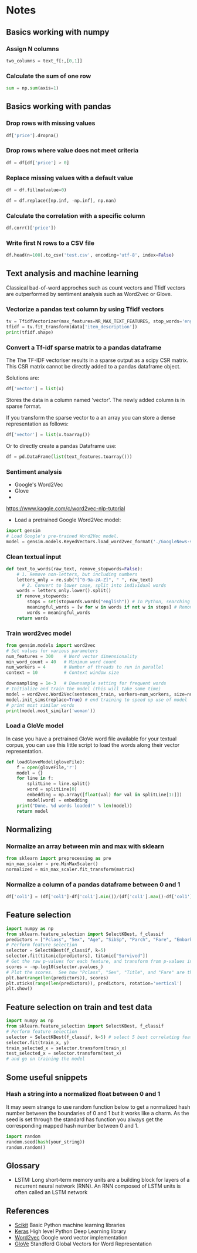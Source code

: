 # Notes

## Basics working with numpy

### Assign N columns 

```python
two_columns = text_f[:,[0,1]]
```

### Calculate the sum of one row
```python
sum = np.sum(axis=1)
```
## Basics working with pandas

### Drop rows with missing values

```python
df['price'].dropna()
```

### Drop rows where value does not meet criteria

```python
df = df[df['price'] > 0]
```

### Replace missing values with a default value

```python
df = df.fillna(value=0)
```
```python
df = df.replace([np.inf, -np.inf], np.nan)
```
### Calculate the correlation with a specific column
```python
df.corr()['price'])
```

### Write first N rows to a CSV file
```python
df.head(n=100).to_csv('test.csv', encoding='utf-8', index=False)
```

## Text analysis and machine learning

Classical bad-of-word approches such as count vectors and Tfidf vectors are outperformed by sentiment analysis such as Word2vec or Glove.

### Vectorize a pandas text column by using Tfidf vectors
```python
tv = TfidfVectorizer(max_features=NR_MAX_TEXT_FEATURES, stop_words='english')
tfidf = tv.fit_transform(data['item_description'])
print(tfidf.shape)
```

### Convert a Tf-idf sparse matrix to a pandas dataframe

The The TF-IDF vectoriser results in a sparse output as a scipy CSR matrix. This CSR matrix cannot be directly added to a pandas dataframe object. 

Solutions are:
```python
df['vector'] = list(x)
```
Stores the data in a column named 'vector'. The newly added column is in sparse format. 

If you transform the sparse vector to a an array you can store a dense representation as follows: 
```python
df['vector'] = list(x.toarray())
```
Or to directly create a pandas Dataframe use:
```python
df = pd.DataFrame(list(text_features.toarray()))
```

### Sentiment analysis

- Google's Word2Vec
- Glove 
- 

https://www.kaggle.com/c/word2vec-nlp-tutorial

- Load a pretrained Google Word2Vec model:
```python
import gensim
# Load Google's pre-trained Word2Vec model.
model = gensim.models.KeyedVectors.load_word2vec_format('./GoogleNews-vectors-negative300.bin', binary=True)
```

### Clean textual input

```python
def text_to_words(raw_text, remove_stopwords=False):
    # 1. Remove non-letters, but including numbers
    letters_only = re.sub("[^0-9a-zA-Z]", " ", raw_text)
	  # 2. Convert to lower case, split into individual words
    words = letters_only.lower().split()
    if remove_stopwords:
        stops = set(stopwords.words("english")) # In Python, searching a set is much faster than searching
        meaningful_words = [w for w in words if not w in stops] # Remove stop words
        words = meaningful_words
    return words 
```

### Train word2vec model

```python
from gensim.models import word2vec
# Set values for various parameters
num_features = 300    # Word vector dimensionality                      
min_word_count = 40   # Minimum word count                        
num_workers = 4       # Number of threads to run in parallel
context = 10          # Context window size                                                                                   sentences_train = [['hello', 'this', 'is', 'a', 'sentence'], ['Second', 'one'],['third', 'sentence']] 

downsampling = 1e-3   # Downsample setting for frequent words
# Initialize and train the model (this will take some time)
model = word2vec.Word2Vec(sentences_train, workers=num_workers, size=num_features, min_count = min_word_count, window = context, sample = downsampling)
model.init_sims(replace=True) # end training to speed up use of model
# print most similar words
print(model.most_similar('woman'))
```

### Load a GloVe model
In case you have a pretrained GloVe word file available for your textual corpus, you can use this little script to load the words along their vector representation.

```python
def loadGloveModel(gloveFile):
    f = open(gloveFile,'r')
    model = {}
    for line in f:
        splitLine = line.split()
        word = splitLine[0]
        embedding = np.array([float(val) for val in splitLine[1:]])
        model[word] = embedding
    print("Done. %d words loaded!" % len(model))
    return model
 ```

## Normalizing

### Normalize an array between min and max with sklearn

```python
from sklearn import preprocessing as pre
min_max_scaler = pre.MinMaxScaler()
normalized = min_max_scaler.fit_transform(matrix)
```

### Normalize a column of a pandas dataframe between 0 and 1

```python
df['col1'] = (df['col1']-df['col1'].min())/(df['col1'].max()-df['col1'].min())
```

## Feature selection

```python
import numpy as np
from sklearn.feature_selection import SelectKBest, f_classif
predictors = ["Pclass", "Sex", "Age", "SibSp", "Parch", "Fare", "Embarked", "FamilySize", "Title", "FamilyId"]
# Perform feature selection
selector = SelectKBest(f_classif, k=5)
selector.fit(titanic[predictors], titanic["Survived"])
# Get the raw p-values for each feature, and transform from p-values into scores
scores = -np.log10(selector.pvalues_)
# Plot the scores.  See how "Pclass", "Sex", "Title", and "Fare" are the best?
plt.bar(range(len(predictors)), scores)
plt.xticks(range(len(predictors)), predictors, rotation='vertical')
plt.show()
```

## Feature selection on train and test data

```python
import numpy as np
from sklearn.feature_selection import SelectKBest, f_classif
# Perform feature selection
selector = SelectKBest(f_classif, k=5) # select 5 best correlating features
selector.fit(train_x, y)
train_selected_x = selector.transform(train_x)
test_selected_x = selector.transform(test_x)
# and go on training the model
``` 

## Some useful snippets 

### Hash a string into a normalized float between 0 and 1

It may seem strange to use random function below to get a normalized hash number between the boundaries of 0 and 1 but it works like a charm. As the seed is set through the standard has function you always get the corresponding mapped hash number between 0 and 1. 

```python
import random
random.seed(hash(your_string))
random.random()
```

## Glossary

- LSTM: Long short-term memory units are a building block for layers of a recurrent neural network (RNN). An RNN composed of LSTM units is often called an LSTM network

## References

- [Scikit](http://scikit-learn.org/stable/tutorial/machine_learning_map/index.html) Basic Python machine learning libraries
- [Keras](https://keras.io/) High level Python Deep Learning library
- [Word2vec](https://code.google.com/archive/p/word2vec/) Google word vector implementation
- [GloVe](https://nlp.stanford.edu/projects/glove/) Standford Global Vectors for Word Representation

